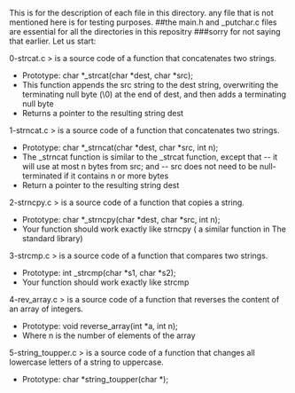 This is for the description of each file in this directory.
any file that is not mentioned here is for testing purposes.
##the main.h and \_putchar.c files are essential for all the directories in this repositry
###sorry for not saying that earlier.
Let us start:

0-strcat.c > is a source code of a function that concatenates two strings.
- Prototype: char *_strcat(char *dest, char *src);
- This function appends the src string to the dest string, overwriting the terminating null byte (\0) at the end of dest, and then adds a terminating null byte
- Returns a pointer to the resulting string dest

1-strncat.c > is a source code of a function that concatenates two strings.
- Prototype: char *_strncat(char *dest, char *src, int n);
- The _strncat function is similar to the _strcat function, except that
-- it will use at most n bytes from src; and
-- src does not need to be null-terminated if it contains n or more bytes
- Return a pointer to the resulting string dest

2-strncpy.c > is a source code of a function that copies a string.
- Prototype: char *_strncpy(char *dest, char *src, int n);
- Your function should work exactly like strncpy ( a similar function in The standard library)

3-strcmp.c > is a source code of a function that compares two strings.
- Prototype: int _strcmp(char *s1, char *s2);
- Your function should work exactly like strcmp

4-rev_array.c > is a source code of a function that reverses the content of an array of integers.
- Prototype: void reverse_array(int *a, int n);
- Where n is the number of elements of the array

5-string_toupper.c > is a source code of a function that changes all lowercase letters of a string to uppercase.
- Prototype: char *string_toupper(char *);
